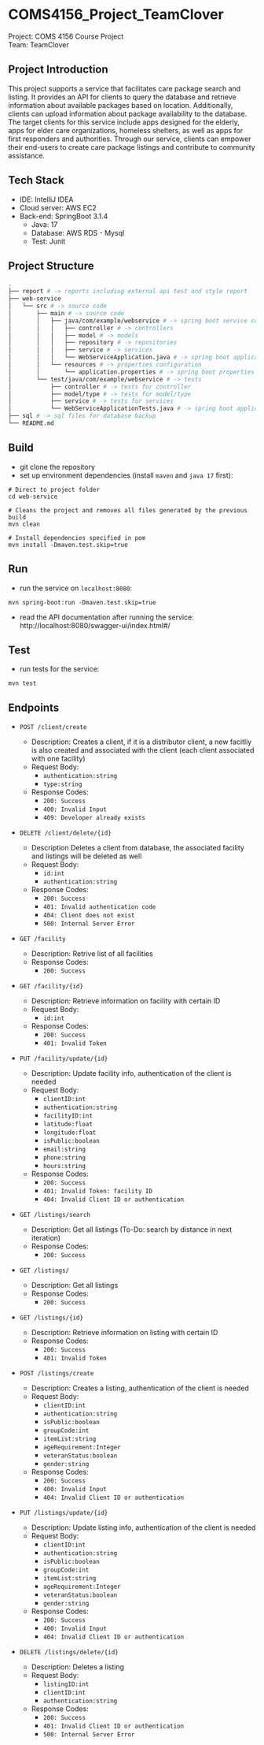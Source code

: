 # COMS4156_Project_TeamClover
Project: COMS 4156 Course Project  
Team: TeamClover   

## Project Introduction
This project supports a service that facilitates care package search and listing. 
It provides an API for clients to query the database and retrieve information about available packages based on 
location. Additionally, clients can upload information about package availability to the database. 
The target clients for this service include apps designed for the elderly, apps for elder care organizations, 
homeless shelters, as well as apps for first responders and authorities. Through our service, 
clients can empower their end-users to create care package listings and contribute to community assistance.

## Tech Stack
- IDE: IntelliJ IDEA
- Cloud server: AWS EC2
- Back-end: SpringBoot 3.1.4
    - Java: 17
    - Database: AWS RDS - Mysql
    - Test: Junit

## Project Structure

```bash
.
├── report # -> reports including external api test and style report
├── web-service 
│   └── src # -> source code
│       ├── main # -> source code
│       │   ├── java/com/example/webservice # -> spring boot service codes
│       │   │   ├── controller # -> controllers
│       │   │   ├── model # -> models
│       │   │   ├── repository # -> repositories
│       │   │   ├── service # -> services
│       │   │   └── WebServiceApplication.java # -> spring boot application
│       │   └── resources # -> properties configuration
│       │       └── application.properties # -> spring boot properties
│       └── test/java/com/example/webservice # -> tests
│           ├── controller # -> tests for controller
│           ├── model/type # -> tests for model/type
│           ├── service # -> tests for services
│           └── WebServiceApplicationTests.java # -> spring boot application
├── sql # -> sql files for database backup
└── README.md
```

## Build  
- git clone the repository
- set up environment dependencies (install `maven` and `java 17` first):
```
# Direct to project folder
cd web-service

# Cleans the project and removes all files generated by the previous build
mvn clean

# Install dependencies specified in pom
mvn install -Dmaven.test.skip=true
```

## Run
- run the service on `localhost:8080`:
```
mvn spring-boot:run -Dmaven.test.skip=true
```
- read the API documentation after running the service: http://localhost:8080/swagger-ui/index.html#/ 

## Test
- run tests for the service:
```
mvn test
```

## Endpoints
- `POST /client/create`
  - Description:
    Creates a client, if it is a distributor client, a new facitliy is also created and associated with the client (each client associated with one facility)
  - Request Body:
    - `authentication:string`    
    - `type:string`
  - Response Codes:
    - ```200: Success```
    - ```400: Invalid Input```
    - ```409: Developer already exists```

- `DELETE /client/delete/{id}`
  - Description
    Deletes a client from database, the associated facility and listings will be deleted as well
  - Request Body:
    - `id:int`    
    - `authentication:string`
  - Response Codes:
    - ```200: Success```
    - ```401: Invalid authentication code```
    - ```404: Client does not exist```
    - ```500: Internal Server Error```

- `GET /facility`
  - Description:
    Retrive list of all facilities
  - Response Codes:
    - ```200: Success```

- `GET /facility/{id}`
  - Description:
    Retrieve information on facility with certain ID
  - Request Body:
    - `id:int`
  - Response Codes:
    - ```200: Success```
    - ```401: Invalid Token```

- `PUT /facility/update/{id}`
  - Description:
    Update facility info, authentication of the client is needed
  - Request Body:
    - `clientID:int`
    - `authentication:string` 
    - `facilityID:int`
    - `latitude:float`
    - `longitude:float`
    - `isPublic:boolean`
    - `email:string`
    - `phone:string`
    - `hours:string`
  - Response Codes:
    - ```200: Success```
    - ```401: Invalid Token: facility ID```
    - ```404: Invalid Client ID or authentication```
   
- `GET /listings/search`
  - Description:
    Get all listings (To-Do: search by distance in next iteration)
  - Response Codes:
    - ```200: Success```
      
- `GET /listings/`
  - Description:
    Get all listings
  - Response Codes:
    - ```200: Success```

- `GET /listings/{id}`
  - Description:
    Retrieve information on listing with certain ID
  - Response Codes:
    - ```200: Success```
    - ```401: Invalid Token```
   
- `POST /listings/create`
  - Description:
    Creates a listing, authentication of the client is needed
  - Request Body:
    - `clientID:int`  
    - `authentication:string`    
    - `isPublic:boolean`
    - `groupCode:int`  
    - `itemList:string`    
    - `ageRequirement:Integer`
    - `veteranStatus:boolean`  
    - `gender:string`
  - Response Codes:
    - ```200: Success```
    - ```400: Invalid Input```
    - ```404: Invalid Client ID or authentication```
   
- `PUT /listings/update/{id}`
  - Description:
    Update listing info, authentication of the client is needed
  - Request Body:
    - `clientID:int`  
    - `authentication:string`    
    - `isPublic:boolean`
    - `groupCode:int`  
    - `itemList:string`    
    - `ageRequirement:Integer`
    - `veteranStatus:boolean`  
    - `gender:string`
  - Response Codes:
    - ```200: Success```
    - ```400: Invalid Input```
    - ```404: Invalid Client ID or authentication```

- `DELETE /listings/delete/{id}`
  - Description:
    Deletes a listing
  - Request Body:
    - `listingID:int`    
    - `clientID:int`  
    - `authentication:string`  
  - Response Codes:
    - ```200: Success```
    - ```401: Invalid Client ID or authentication```
    - ```500: Internal Server Error```
